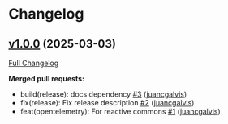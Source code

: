 # Changelog

## [v1.0.0](https://github.com/bancolombia/opentelemetry_reactive_commons/tree/v1.0.0) (2025-03-03)

[Full Changelog](https://github.com/bancolombia/opentelemetry_reactive_commons/compare/8dd52467e4846d080bd386349a7bf8e6b32a0474...v1.0.0)

**Merged pull requests:**

- build\(release\): docs dependency [\#3](https://github.com/bancolombia/opentelemetry_reactive_commons/pull/3) ([juancgalvis](https://github.com/juancgalvis))
- fix\(release\): Fix release description [\#2](https://github.com/bancolombia/opentelemetry_reactive_commons/pull/2) ([juancgalvis](https://github.com/juancgalvis))
- feat\(opentelemetry\): For reactive commons [\#1](https://github.com/bancolombia/opentelemetry_reactive_commons/pull/1) ([juancgalvis](https://github.com/juancgalvis))




